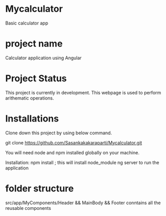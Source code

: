 
# Mycalculator
Basic calculator app

# project name
Calculator application using Angular

# Project Status
This project is currently in development. This webpage is used to perform arithematic operations.  


# Installations

Clone down this project by using below command.

git clone https://github.com/Sasankakakaraparti/Mycalculator.git

You will need node and npm installed globally on your machine.

Installation:
npm install ; this will install node_module 
ng server to run the application

# folder structure
src/app/MyComponents/Header && MainBody && Footer conntains all the reusable components
